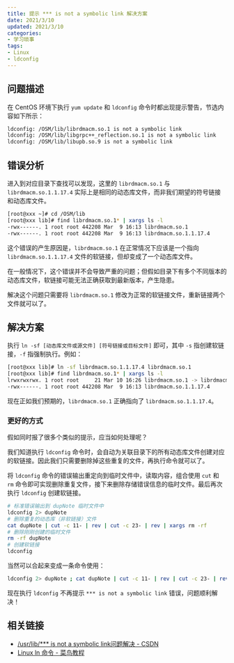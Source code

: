 ```yaml
---
title: 提示 *** is not a symbolic link 解决方案
date: 2021/3/10
updated: 2021/3/10
categories:
- 学习琐事
tags:
- Linux
- ldconfig
---
```

## 问题描述

在 CentOS 环境下执行 `yum update` 和 `ldconfig` 命令时都出现提示警告，节选内容如下所示：

```bash
ldconfig: /OSM/lib/librdmacm.so.1 is not a symbolic link
ldconfig: /OSM/lib/libgrpc++_reflection.so.1 is not a symbolic link
ldconfig: /OSM/lib/libupb.so.9 is not a symbolic link
```

## 错误分析

进入到对应目录下查找可以发现，这里的 `librdmacm.so.1` 与 `librdmacm.so.1.1.17.4` 实际上是相同的动态库文件，而非我们期望的符号链接和动态库文件。

```bash
[root@xxx ~]# cd /OSM/lib
[root@xxx lib]# find librdmacm.so.1* | xargs ls -l
-rwx------. 1 root root 442208 Mar  9 16:13 librdmacm.so.1
-rwx------. 1 root root 442208 Mar  9 16:13 librdmacm.so.1.1.17.4
```

这个错误的产生原因是，`librdmacm.so.1` 在正常情况下应该是一个指向 `librdmacm.so.1.1.17.4` 文件的软链接，但却变成了一个动态库文件。

在一般情况下，这个错误并不会导致严重的问题；但假如目录下有多个不同版本的动态库文件，软链接可能无法正确获取到最新版本，产生隐患。

解决这个问题只需要将 `librdmacm.so.1` 修改为正常的软链接文件，重新链接两个文件就可以了。

## 解决方案

执行 `ln -sf [动态库文件或源文件] [符号链接或目标文件]` 即可，其中 `-s` 指创建软链接，`-f` 指强制执行。例如：

```bash
[root@xxx lib]# ln -sf librdmacm.so.1.1.17.4 librdmacm.so.1
[root@xxx lib]# find librdmacm.so.1* | xargs ls -l
lrwxrwxrwx. 1 root root     21 Mar 10 16:26 librdmacm.so.1 -> librdmacm.so.1.1.17.4
-rwx------. 1 root root 442208 Mar  9 16:13 librdmacm.so.1.1.17.4
```

现在正如我们预期的，`librdmacm.so.1` 正确指向了 `librdmacm.so.1.1.17.4`。

### 更好的方式

假如同时报了很多个类似的提示，应当如何处理呢？

我们知道执行 `ldconfig` 命令时，会自动为关联目录下的所有动态库文件创建对应的软链接。因此我们只需要删除掉这些重复的文件，再执行命令就可以了。

将 `ldconfig` 命令的错误输出重定向到临时文件中，读取内容，组合使用 `cut` 和 `rm` 命令即可实现删除重复文件，接下来删除存储错误信息的临时文件。最后再次执行 `ldconfig` 创建软链接。

```bash
# 标准错误输出到 dupNote 临时文件中
ldconfig 2> dupNote
# 删除重复的动态库（非软链接）文件
cat dupNote | cut -c 11- | rev | cut -c 23- | rev | xargs rm -rf
# 删除刚刚创建的临时文件
rm -rf dupNote
# 创建软链接
ldconfig
```

当然可以合起来变成一条命令使用：

```bash
ldconfig 2> dupNote ; cat dupNote | cut -c 11- | rev | cut -c 23- | rev | xargs rm -rf ; rm -rf dupNote ; ldconfig
```

现在执行 `ldconfig` 不再提示 `*** is not a symbolic link` 错误，问题顺利解决！

## 相关链接

- [/usr/lib/*** is not a symbolic link问题解决 - CSDN](https://blog.csdn.net/qq_34213260/article/details/107399507)
- [Linux ln 命令 - 菜鸟教程](https://www.runoob.com/linux/linux-comm-ln.html)
